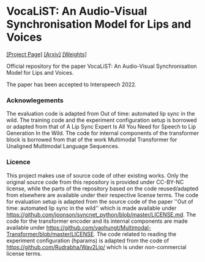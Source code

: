 # VocaLiST: An Audio-Visual Synchronisation Model for Lips and Voices
[[Project Page]](https://ipcv.github.io/VocaLiST/) [[Arxiv]](https://arxiv.org/abs/2204.02090) [[Weights]](https://drive.google.com/drive/folders/1-g4qHUNNcCZpmSqEflKMxPMvwnn9e88N?usp=sharing)

Official repository for the paper VocaLiST: An Audio-Visual Synchronisation Model for Lips and Voices. 

The paper has been accepted to Interspeech 2022.

### Acknowlegements

The evaluation code is adapted from  Out of time: automated lip sync in the wild. 
The training  code and the experiment configuration setup is borrowed or adapted from that of A Lip Sync Expert Is All You Need for Speech to Lip Generation In the Wild.
The code for internal components of the transformer block is borrowed from
that of the work Multimodal Transformer for Unaligned Multimodal Language Sequences.

### Licence
This project makes use of source code of other existing works. 
Only the original source code from this repository is provided under CC-BY-NC license, 
while the parts of the repository based on the code reused/adapted from elsewhere 
are available under their respective license terms. 
The code for evaluation setup is adapted from the source code of the paper 
''Out of time: automated lip sync in the wild'' which is made available under https://github.com/joonson/syncnet_python/blob/master/LICENSE.md.
The code for the transformer encoder and its internal components are made available under https://github.com/yaohungt/Multimodal-Transformer/blob/master/LICENSE.
The code related to reading the experiment configuration (hparams) is adapted from the code of https://github.com/Rudrabha/Wav2Lip/
which is under non-commercial license terms. 
